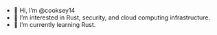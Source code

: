 - 👋 Hi, I’m @cooksey14
- 👀 I’m interested in Rust, security, and cloud computing infrastructure.
- 🌱 I’m currently learning Rust.

<!---
cooksey14/cooksey14 is a ✨ special ✨ repository because its `README.md` (this file) appears on your GitHub profile.
You can click the Preview link to take a look at your changes.
--->
